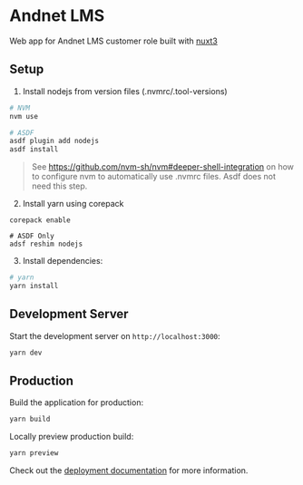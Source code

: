 # Andnet LMS

Web app for Andnet LMS customer role built with [nuxt3](https://nuxt.com/)

## Setup
1. Install nodejs from version files (.nvmrc/.tool-versions)
```sh
# NVM
nvm use

# ASDF
asdf plugin add nodejs
asdf install
```
> See https://github.com/nvm-sh/nvm#deeper-shell-integration on how to configure nvm to automatically use .nvmrc files. Asdf does not need this step.

2. Install yarn using corepack
```
corepack enable

# ASDF Only
adsf reshim nodejs
```
3. Install dependencies:

```bash
# yarn
yarn install
```

## Development Server

Start the development server on `http://localhost:3000`:

```bash
yarn dev
```

## Production

Build the application for production:

```bash
yarn build
```

Locally preview production build:

```bash
yarn preview
```

Check out the [deployment documentation](https://nuxt.com/docs/getting-started/deployment) for more information.
